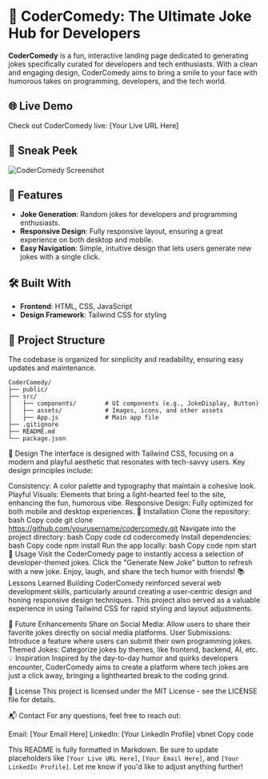# 🤣 CoderComedy: The Ultimate Joke Hub for Developers

**CoderComedy** is a fun, interactive landing page dedicated to generating jokes specifically curated for developers and tech enthusiasts. With a clean and engaging design, CoderComedy aims to bring a smile to your face with humorous takes on programming, developers, and the tech world.

## 🌐 Live Demo
Check out CoderComedy live: [Your Live URL Here]

## 📸 Sneak Peek

![CoderComedy Screenshot](link-to-screenshot)

## 🚀 Features

- **Joke Generation**: Random jokes for developers and programming enthusiasts.
- **Responsive Design**: Fully responsive layout, ensuring a great experience on both desktop and mobile.
- **Easy Navigation**: Simple, intuitive design that lets users generate new jokes with a single click.

## 🛠️ Built With

- **Frontend**: HTML, CSS, JavaScript
- **Design Framework**: Tailwind CSS for styling

## 📂 Project Structure

The codebase is organized for simplicity and readability, ensuring easy updates and maintenance.

```plaintext
CoderComedy/
├── public/
├── src/
│   ├── components/        # UI components (e.g., JokeDisplay, Button)
│   ├── assets/            # Images, icons, and other assets
│   ├── App.js             # Main app file
├── .gitignore
├── README.md
└── package.json
```
🎨 Design
The interface is designed with Tailwind CSS, focusing on a modern and playful aesthetic that resonates with tech-savvy users. Key design principles include:

Consistency: A color palette and typography that maintain a cohesive look.
Playful Visuals: Elements that bring a light-hearted feel to the site, enhancing the fun, humorous vibe.
Responsive Design: Fully optimized for both mobile and desktop experiences.
🔧 Installation
Clone the repository:
bash
Copy code
git clone https://github.com/yourusername/codercomedy.git
Navigate into the project directory:
bash
Copy code
cd codercomedy
Install dependencies:
bash
Copy code
npm install
Run the app locally:
bash
Copy code
npm start
📌 Usage
Visit the CoderComedy page to instantly access a selection of developer-themed jokes.
Click the "Generate New Joke" button to refresh with a new joke.
Enjoy, laugh, and share the tech humor with friends!
📚 Lessons Learned
Building CoderComedy reinforced several web development skills, particularly around creating a user-centric design and honing responsive design techniques. This project also served as a valuable experience in using Tailwind CSS for rapid styling and layout adjustments.

📝 Future Enhancements
Share on Social Media: Allow users to share their favorite jokes directly on social media platforms.
User Submissions: Introduce a feature where users can submit their own programming jokes.
Themed Jokes: Categorize jokes by themes, like frontend, backend, AI, etc.
💡 Inspiration
Inspired by the day-to-day humor and quirks developers encounter, CoderComedy aims to create a platform where tech jokes are just a click away, bringing a lighthearted break to the coding grind.

📄 License
This project is licensed under the MIT License - see the LICENSE file for details.

📬 Contact
For any questions, feel free to reach out:

Email: [Your Email Here]
LinkedIn: [Your LinkedIn Profile]
vbnet
Copy code

This README is fully formatted in Markdown. Be sure to update placeholders like `[Your Live URL Here]`, `[Your Email Here]`, and `[Your LinkedIn Profile]`. Let me know if you'd like to adjust anything further!





